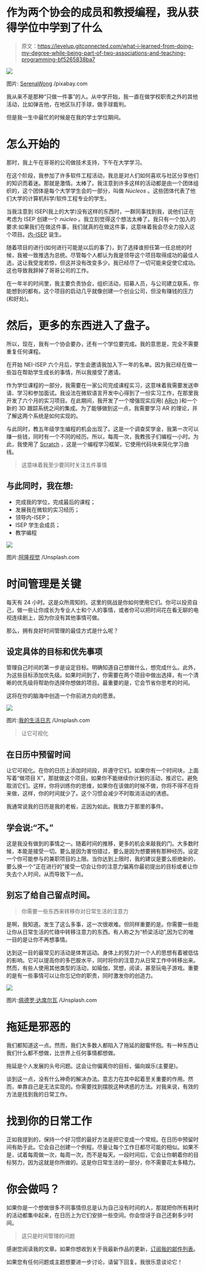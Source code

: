 # 作为两个协会的成员和教授编程，我从获得学位中学到了什么

> 原文：<https://levelup.gitconnected.com/what-i-learned-from-doing-my-degree-while-being-part-of-two-associations-and-teaching-programming-bf5265838ba7>

![](img/8dea51dd9904a54996ab108a59dbc348.png)

图片: [SerenaWong](https://pixabay.com/users/serenawong-3060442/) /pixabay.com

我从来不是那种“只做一件事”的人。从中学开始，我一直在做学校职责之外的其他活动，比如弹吉他，在地区队打手球，做手球裁判。

但是我一生中最忙的时候是在我的学士学位期间。

# 怎么开始的

那时，我上午在哥哥的公司做技术支持，下午在大学学习。

在这个阶段，我参加了许多软件工程活动，我总是对人们如何喜欢与社区分享他们的知识而着迷。那就是激情。太棒了。我注意到许多这样的活动都是由一个团体组织的，这个团体是每个大学学生会的一部分，叫做 *Núcleos* 。这些团体代表了他们大学的计算机科学/软件工程专业的学生。

当我注意到 ISEP(我上的大学)没有这样的东西时，一群同事找到我，说他们正在考虑为 ISEP 创建一个 *núcleo* 。我立刻觉得这个想法太棒了。我只有一个加入的要求:如果我们在做这件事，我们就真的在做这件事，这意味着我会尽全力投入这个项目。[内-ISEP](https://www.nei-isep.org/) 诞生。

随着项目的进行(如何进行可能是以后的事了)，到了选择谁担任第一任总统的时候，我被一致推选为总统。尽管每个人都认为我是领导这个项目取得成功的最佳人选，这让我受宠若惊，但这并没有改变多少。我已经尽了一切可能来促使它成功。这也导致我辞掉了哥哥公司的工作。

在一年半的时间里，我主要负责协会，组织活动，招募人员，与公司建立联系，你能想到的都有。这个项目的启动几乎就像创建一个创业公司，但没有赚钱的压力(和好处)。

# 然后，更多的东西进入了盘子。

所以，现在，我有一个协会要办，还有一个学位要完成。我的意思是，完全不需要重复任何课程。

在开始 NEI-ISEP 六个月后，学生会邀请我加入下一年的名单。因为我已经在做一些旨在帮助学生成长的事情，所以我接受了邀请。

作为学位课程的一部分，我需要在一家公司完成课程实习，这意味着我需要发送申请、学习和参加面试。我设法在微软语言开发中心得到了一份实习工作，在那里我开发了六个月的实习项目。在此期间，我开发了一个增强现实应用( [ARch](https://istar.iscte-iul.pt/portfolio-posts/augmented-reality-for-architectural-building-design/) )和一个新的 3D 跟踪系统之间的集成。为了能够做到这一点，我需要学习 AR 的理论，并了解这两个系统是如何实现的。

与此同时，教五年级学生编程的机会出现了。这是一个调查奖学金，我第一次可以赚一些钱，同时有一个不同的经历。所以，每周一次，我教孩子们编程一小时。为此，我使用了 [Scratch](https://scratch.mit.edu/) ，这是一个编程学习框架，它使用代码块来简化学习曲线。

> 这意味着我至少要同时关注五件事情

## 与此同时，我在想:

*   完成我的学位，完成最后的课程；
*   发展我在微软的实习经历；
*   领导内-ISEP；
*   ISEP 学生会成员；
*   教学编程

![](img/d326617b64aa5c674aa0570fc147b42e.png)

图片:[阿隆视觉](https://unsplash.com/@aronvisuals) /Unsplash.com

# 时间管理是关键

每天有 24 小时。这是众所周知的。这里的挑战是你如何使用它们。你可以投资自己，做一些让你成长为专业人士和个人的事情，或者你可以把时间花在看无聊的电视连续剧上，因为你没有其他事情可做。

那么，拥有良好时间管理的最佳方式是什么呢？

## 设定具体的目标和优先事项

管理自己时间的第一步是设定目标。明确知道自己想做什么，想完成什么。此外，为这些目标添加优先级。如果时间到了，你需要在两个项目中做出选择，有一个清晰的优先级将帮助你选择你想做的项目。最重要的是，它会节省你思考的时间。

这将在你的脑海中创造一个你前进方向的愿景。

![](img/7fc4495ac2526c3434fc25f3d8a1fabd.png)

图片:[我的生活日志](https://unsplash.com/@mylifejournal) /Unsplash.com

> 让它可视化

## 在日历中预留时间

让它可视化。在你的日历上添加时间段，并遵守它们。如果你有一个时间块，上面写着“做项目 X”，那就做这个项目。如果你不能继续你计划的活动，推迟它。避免取消它们。这样，你将训练你的思维，如果你在该做的时候不做，你将不得不在将来做，这样，你的时间就少了。这个习惯会减少不时取消活动的诱惑。

我通常说我的日历是我的老板，正因为如此。我致力于那里的事件。

## 学会说:“不。”

这是我没有做到的事情之一。随着时间的推移，更多的机会来敲我的门。大多数时候，本能是接受一切。要么是因为害怕错过，要么是因为想要拥有那种经历。设定一个你可能参与的兼职项目的上限。当你达到上限时，我的建议是要么拒绝新的，要么换一个“正在进行的”接受一切会让你的注意力偏离你最初提出的目标或者让你失去个人时间，从而导致下一点。

## 别忘了给自己留点时间。

> 你需要一些东西来转移你对日常生活的注意力

是啊，我知道。发生了这么多事，这一次很艰难。但同样重要的是。你需要一些能让你从日常生活的忙碌中转移注意力的东西。有人称之为“桥梁活动”,因为它的唯一目的是让你不再想事情。

达到这一目的最常见的活动是体育运动。身体上的努力对一个人的思想有着被低估的影响。它可以提高你的多巴胺水平，同时将你的注意力从日常工作中转移出来。然而，有些人使用其他类型的活动，如瑜伽，冥想，阅读，甚至玩电子游戏。重要的是有一些事情可以让你忘记你的职责，同时激发你的创造力。

![](img/2e4142e7688342b215c14bc26345bc93.png)

图片:[佩德罗·达席尔瓦](https://unsplash.com/@pedroplus) /Unsplash.com

# 拖延是邪恶的

我们都知道这一点。然而，我们大多数人都陷入了拖延的甜蜜怀抱。有一种东西让我们什么都不想做，比世界上任何事情都想做。

拖延是个人发展的头号问题。这会让你偏离你的目标，偏向娱乐(主要是)。

谈到这一点，没有什么神奇的解决办法。意志力在其中起着至关重要的作用。然而，单靠自己是无法实现的。你需要找到摆脱这种诱惑的方法。对我来说，有效的方法是找到我的日常工作。

# 找到你的日常工作

正如我提到的，保持一个好习惯的最好方法是把它变成一个常规。在日历中预留时间有助于此。它会自己创建一个例程。尽量让每个工作日都尽可能的相似。如果不是，试着每周做一次，每周一次，而不是每天。一段时间后，它会让你朝着你的目标努力，因为这就是你所做的。这是你日常生活的一部分，你不需要花太多精力。

# 你会做吗？

如果你是一个想做很多不同事情但总是认为自己没有时间的人，那就把你所有耗时的活动都集中起来，在日历上为它们安排一些空间。你会惊讶于自己还剩多少时间。

> 这只是时间管理的问题

感谢您阅读我的文章。如果你想收到关于我最新作品的更新，[订阅我的邮件列表](http://eepurl.com/g5RQUv)。

如果您有任何问题或主题想要进一步讨论，请留下回复。我很乐意谈论它！